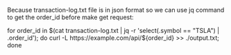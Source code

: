 Because transaction-log.txt file is in json format so we can use jq command to get the order_id before make get request:

for order_id in $(cat transaction-log.txt | jq -r 'select(.symbol == "TSLA") | .order_id'); do curl -L https://example.com/api/${order_id} >> ./output.txt; done
